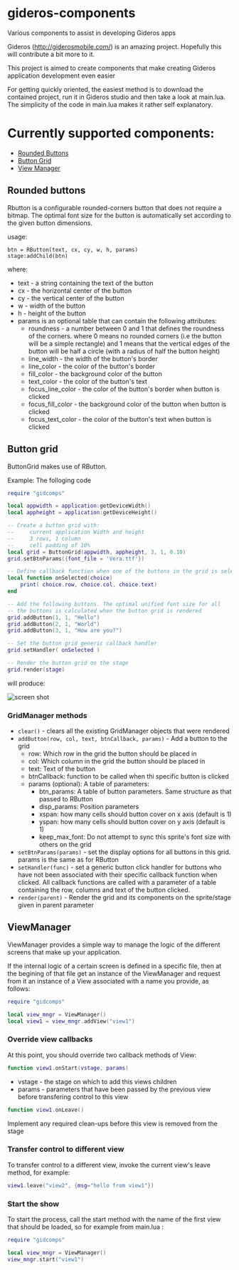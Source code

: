 # gideros-components
Various components to assist in developing Gideros apps

Gideros (http://giderosmobile.com/) is an amazing project. Hopefully this will contribute a bit more to it.

This project is aimed to create components that make creating Gideros application development even easier

For getting quickly oriented, the easiest method is to download the contained project, run it in Gideros studio and then take a look at main.lua. The simplicity of the code in main.lua makes it rather self explanatory.

# Currently supported components:
* [Rounded Buttons](#rounded_buttons)
* [Button Grid](#button_grid)
* [View Manager](#view_manager)

## <a name="rounded_buttons"></a> Rounded buttons
Rbutton is a configurable rounded-corners button that does not require a bitmap. The optimal font size for the button is automatically set according to the given button dimensions. 

usage:
```
btn = RButton(text, cx, cy, w, h, params)
stage:addChild(btn)
```
where:
* text - a string containing the text of the button
* cx - the horizontal center of the button
* cy - the vertical center of the button
* w - width of the button
* h - height of the button
* params is an optional table that can contain the following attributes:
  + roundness - a number between 0 and 1 that defines the roundness of the corners. where 0 means no rounded corners (i.e the button will be a simple rectangle) and 1 means that the vertical edges of the button will be half a circle (with a radius of half the button height)
  + line_width - the width of the button's border
  + line_color - the color of the button's border
  + fill_color - the background color of the button
  + text_color - the color of the button's text
  + focus_line_color - the color of the button's border when button is clicked
  + focus_fill_color - the background color of the button when button is clicked
  + focus_text_color - the color of the button's text when button is clicked


## <a name="button_grid"></a>Button grid
ButtonGrid makes use of RButton.

Example: The folloging code

```lua
require "gidcomps"

local appwidth = application:getDeviceWidth()
local appheight = application:getDeviceHeight()

-- Create a button grid with:
--     current application Width and height
--     3 rows, 1 column
--     cell padding of 10%
local grid = ButtonGrid(appwidth, appheight, 3, 1, 0.10)
grid.setBtnParams({font_file = 'Vera.ttf'})

-- Define callback function when one of the buttons in the grid is selected
local function onSelected(choice)
    print( choice.row, choice.col, choice.text)
end

-- Add the following buttons. The optimal unified font size for all 
-- the buttons is calculated when the button grid is rendered
grid.addButton(1, 1, "Hello")
grid.addButton(2, 1, "World")
grid.addButton(3, 1, "How are you?")

-- Set the button grid generic callback handler
grid.setHandler( onSelected )

-- Render the button grid on the stage
grid.render(stage)
```
will produce:

![screen shot](https://nocurve.com/content/video.gif "Example")


### GridManager methods ###

* ```clear()``` - clears all the existing GridManager objects that were rendered
* ```addButton(row, col, text, btnCallback, params)``` - Add a button to the grid
  + row: Which row in the grid the button should be placed in
  + col: Which column in the grid the button should be placed in
  + text: Text of the button
  + btnCallback: function to be called when thi specific button is clicked
  + params (optional): A table of parameters:
    * btn_params: A table of button parameters. Same structure as that passed to RButton
    * disp_params: Position parameters
    * xspan: how many cells should button cover on x axis (default is 1)
    * yspan: how many cells should button cover on y axis (default is 1)
    * keep_max_font: Do not attempt to sync this sprite's font size with others on the grid
* ```setBtnParams(params)``` - set the display options for all buttons in this grid. params is the same as for RButton
* ```setHandler(func)``` - set a generic button click handler for buttons who have not been associated with their specific callback function when clicked. All callback functions are called with a parameter of a table containing the row, columns and text of the button clicked.
* ```render(parent)``` - Render the grid and its components on the sprite/stage given in parent parameter

## <a name="view_manager"></a>ViewManager

ViewManager provides a simple way to manage the logic of the different screens that make up your application.

If the internal logic of a certain screen is defined in a specific file, then at the begining of that file get an instance of the ViewManager and request from it an instance of a View associated with a name you provide, as follows:

```lua
require "gidcomps"

local view_mngr = ViewManager()
local view1 = view_mngr.addView("view1")
```

### Override view callbacks
At this point, you should override two callback methods of View:

```lua
function view1.onStart(vstage, params)
```
* vstage - the stage on which to add this views children
* params - parameters that have been passed by the previous view before transfering control to this view

```lua
function view1.onLeave()
```
Implement any required clean-ups before this view is removed from the stage

### Transfer control to different view
To transfer control to a different view, invoke the current view's leave method, for example:

```lua
view1.leave("view2", {msg="hello from view1"})
```

### Start the show
To start the process, call the start method with the name of the first view that should be loaded, so for example from main.lua :

```lua
require "gidcomps"

local view_mngr = ViewManager()
view_mngr.start("view1")
```
